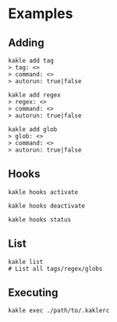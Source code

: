 # Examples

## Adding

```shell
kakle add tag
> tag: <>
> command: <>
> autorun: true|false
```

```shell
kakle add regex
> regex: <>
> command: <>
> autorun: true|false
```

```shell
kakle add glob
> glob: <>
> command: <>
> autorun: true|false
```

## Hooks

```shell
kakle hooks activate
```

```shell
kakle hooks deactivate
```

```shell
kakle hooks status
```

## List

```shell
kakle list
# List all tags/regex/globs
```


## Executing

```shell
kakle exec ./path/to/.kaklerc
```
